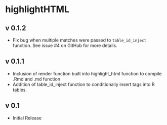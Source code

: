 # highlightHTML

## v 0.1.2
- Fix bug when multiple matches were passed to `table_id_inject` function. See issue #4 on GitHub for more details.

## v 0.1.1
- Inclusion of render function built into highlight_html function to compile .Rmd and .md function
- Addition of table_id_inject function to conditionally insert tags into R tables.

## v 0.1
- Initial Release

